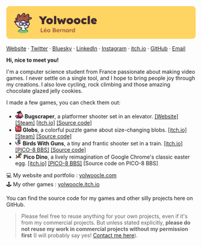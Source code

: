 <!-- <div align="center">
  <h1>Hi! 👋</h1>
</div> -->
<img src="img/github_banner.png">

[Website](https://yolwoocle.com) &middot;
[Twitter](https://twitter.com/yolwoocle_) · 
[Bluesky](https://yolwoocle.bsky.app) · 
[LinkedIn](https://github.com/yolwoocle) ·
[Instagram](https://www.instagram.com/yolwoocle/) &middot; [itch.io](https://yolwoocle.itch.io/) &middot; 
[GitHub](https://github.com/yolwoocle) &middot; 
[Email](mailto:leo@yolwoocle.com)

**Hi, nice to meet you!** 

I'm a computer science student from France passionate about making video games. I never settle on a single tool, and I hope to bring people joy through my creations. I also love cycling, rock climbing and those amazing chocolate glazed jelly cookies.

I made a few games, you can check them out:  
* <span><img src="img/icon_bugscraper.png"></span> **Bugscraper**, a platformer shooter set in an elevator. [[Website]](https://bugscraper.net) [[Steam]](s.team/a/2957130) [[itch.io]](https://yolwoocle.itch.io/bugscraper/) [[Source code]](https://github.com/Yolwoocle/bugscraper)
* <span><img src="img/icon_globs.png"></span> **Globs**, a colorful puzzle game about size-changing blobs. [[itch.io]](https://yolwoocle.itch.io/globs/) [[Steam]](https://s.team/a/3219110) [[Source code]](https://github.com/Arkanyota/gmtk2024)
* <span><img src="img/icon_bwg.png"></span> **Birds With Guns**, a tiny and frantic shooter set in a train. [[itch.io]](https://yolwoocle.itch.io/birds-with-guns/) [[PICO-8 BBS]](https://www.lexaloffle.com/bbs/?tid=45334) [[Source code]](https://github.com/Yolwoocle/birds_with_guns)
* <span><img src="img/icon_picodino.png"></span> **Pico Dino**, a lively reimagination of Google Chrome's classic easter egg. [[itch.io]](https://yolwoocle.itch.io/pico-dino) [[PICO-8 BBS]](https://www.lexaloffle.com/bbs/?tid=40759) \[Source code on PICO-8 BBS\]

💻 My website and portfolio : [yolwoocle.com](https://yolwoocle.com/)   
🕹 My other games : [yolwoocle.itch.io](https://yolwoocle.itch.io)  

You can find the source code for my games and other silly projects here on GitHub.   
> Please feel free to reuse anything for your own projects, even if it's from my commercial projects. But unless stated explicitly, **please do not reuse my work in commercial projects without my permission first** (I will probably say yes! [Contact me here](https://yolwoocle.github.io/aboutme.html)).  

<!-- <div align="center">
    <a href="https://github.com/anuraghazra/github-readme-stats">
        <img src="https://github-readme-stats.vercel.app/api?username=Yolwoocle&show_icons=true&include_all_commits=true&count_private=true&hide_border=true&theme=dark" alt="[Yolwoocle's Github Stats]">
    </a>
</div>

<div align="center">
    <a href="https://github.com/anuraghazra/github-readme-stats">
      <img src="https://github-readme-stats.vercel.app/api/top-langs/?username=Yolwoocle&theme=dark&show_icons=true&hide_border=true" alt="[Top used languages]">
    </a>
</div> -->

<!--[![if you see this, it probably means something is not working](https://github-readme-stats.vercel.app/api/top-langs/?username=Yolwoocle&langs_count=4&hide_border=true&theme=dark&langs_count=9)](https://github.com/anuraghazra/github-readme-stats)-->
  

<!--[![if you see this, it probably means something is not working](https://github-readme-stats.vercel.app/api?username=Yolwoocle&show_icons=true&include_all_commits=true&count_private=true&hide_border=true&bg_color=0d1117&title_color=58a6ff&text_color=8b949e&icon_color=8b949e)](https://github.com/anuraghazra/github-readme-stats)
[![if you see this, it probably means something is not working](https://github-readme-stats.vercel.app/api/top-langs/?username=Yolwoocle&langs_count=4&layout=compact&hide_border=true&bg_color=0d1117&title_color=58a6ff&text_color=8b949e&icon_color=8b949e)](https://github.com/anuraghazra/github-readme-stats)-->
